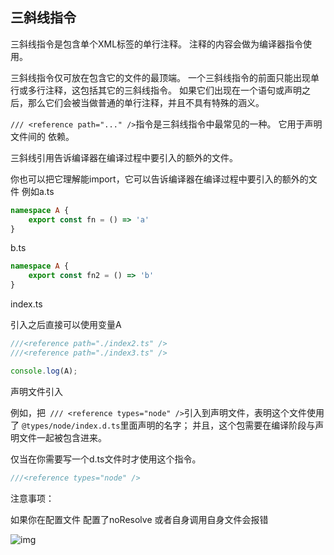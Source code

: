 ## 三斜线指令

三斜线指令是包含单个XML标签的单行注释。 注释的内容会做为编译器指令使用。

三斜线指令仅可放在包含它的文件的最顶端。 一个三斜线指令的前面只能出现单行或多行注释，这包括其它的三斜线指令。 如果它们出现在一个语句或声明之后，那么它们会被当做普通的单行注释，并且不具有特殊的涵义。

`/// <reference path="..." />`指令是三斜线指令中最常见的一种。 它用于声明文件间的 依赖。

三斜线引用告诉编译器在编译过程中要引入的额外的文件。

你也可以把它理解能import，它可以告诉编译器在编译过程中要引入的额外的文件
例如a.ts

```ts
namespace A {
    export const fn = () => 'a'
}
```

b.ts

```ts
namespace A {
    export const fn2 = () => 'b'
}
```

index.ts

引入之后直接可以使用变量A

```ts
///<reference path="./index2.ts" />
///<reference path="./index3.ts" />

console.log(A);
```


声明文件引入

例如，把` /// <reference types="node" />`引入到声明文件，表明这个文件使用了 `@types/node/index.d.ts`里面声明的名字； 并且，这个包需要在编译阶段与声明文件一起被包含进来。

仅当在你需要写一个d.ts文件时才使用这个指令。

```ts
///<reference types="node" />
```

注意事项：

如果你在配置文件 配置了noResolve 或者自身调用自身文件会报错

![img](https://img-blog.csdnimg.cn/d5f623bd195e4d6c8104b151a0dd2e09.png?x-oss-process=image/watermark,type_d3F5LXplbmhlaQ,shadow_50,text_Q1NETiBA5bCP5ruhenM=,size_20,color_FFFFFF,t_70,g_se,x_16)
